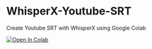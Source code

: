 # WhisperX-Youtube-SRT
Create Youtube SRT with WhisperX using Google Colab

[![Open In Colab](https://colab.research.google.com/assets/colab-badge.svg)](https://colab.research.google.com/github/ardha27/WhisperX-Youtube-SRT/blob/main/WhisperX_Youtube_SRT.ipynb)
